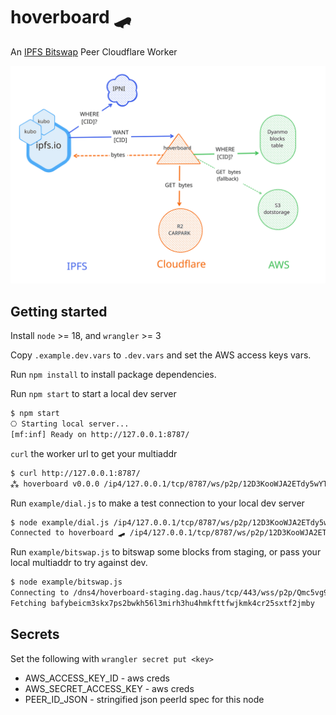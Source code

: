 # hoverboard 🛹

An [IPFS Bitswap] Peer Cloudflare Worker

![hoverboard overview diagram](./docs/hoverboard.svg)

## Getting started

Install `node` >= 18, and `wrangler` >= 3

Copy `.example.dev.vars` to `.dev.vars` and set the AWS access keys vars.

Run `npm install` to install package dependencies.

Run `npm start` to start a local dev server

```sh
$ npm start
⎔ Starting local server...
[mf:inf] Ready on http://127.0.0.1:8787/
```

`curl` the worker url to get your multiaddr

```sh
$ curl http://127.0.0.1:8787/
⁂ hoverboard v0.0.0 /ip4/127.0.0.1/tcp/8787/ws/p2p/12D3KooWJA2ETdy5wYTbCHVqKdgrqtmuNEwjMVMwEtMrNugrsGkZ
```

Run `example/dial.js` to make a test connection to your local dev server

```sh
$ node example/dial.js /ip4/127.0.0.1/tcp/8787/ws/p2p/12D3KooWJA2ETdy5wYTbCHVqKdgrqtmuNEwjMVMwEtMrNugrsGkZ
Connected to hoverboard 🛹 /ip4/127.0.0.1/tcp/8787/ws/p2p/12D3KooWJA2ETdy5wYTbCHVqKdgrqtmuNEwjMVMwEtMrNugrsGkZ
```

Run `example/bitswap.js` to bitswap some blocks from staging, or pass your local multiaddr to try against dev.

```sh
$ node example/bitswap.js
Connecting to /dns4/hoverboard-staging.dag.haus/tcp/443/wss/p2p/Qmc5vg9zuLYvDR1wtYHCaxjBHenfCNautRwCjG3n5v5fbs
Fetching bafybeicm3skx7ps2bwkh56l3mirh3hu4hmkfttfwjkmk4cr25sxtf2jmby
```

## Secrets

Set the following with `wrangler secret put <key>`

- AWS_ACCESS_KEY_ID - aws creds
- AWS_SECRET_ACCESS_KEY - aws creds
- PEER_ID_JSON - stringified json peerId spec for this node

[IPFS Bitswap]: https://specs.ipfs.tech/bitswap-protocol/
